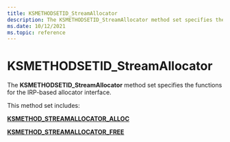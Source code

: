 ```yaml
---
title: KSMETHODSETID_StreamAllocator
description: The KSMETHODSETID_StreamAllocator method set specifies the functions for the IRP-based allocator interface.
ms.date: 10/12/2021
ms.topic: reference
---
```


# KSMETHODSETID_StreamAllocator

The **KSMETHODSETID_StreamAllocator** method set specifies the functions for the IRP-based allocator interface.

This method set includes:

[**KSMETHOD_STREAMALLOCATOR_ALLOC**](ksmethod-streamallocator-alloc.md)

[**KSMETHOD_STREAMALLOCATOR_FREE**](ksmethod-streamallocator-free.md)
